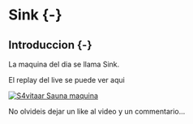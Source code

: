 # Sink {-}

## Introduccion {-}

La maquina del dia se llama Sink.

El replay del live se puede ver aqui

[![S4vitaar Sauna maquina](https://img.youtube.com/vi/fhI1MDL_nSo/0.jpg)](https://www.youtube.com/watch?v=fhI1MDL_nSo)

No olvideis dejar un like al video y un commentario...
